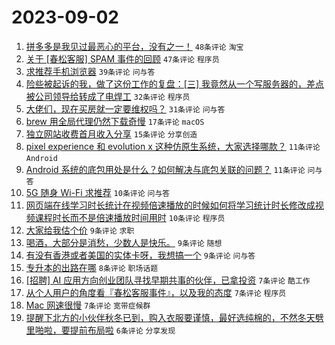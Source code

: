 # 2023-09-02

1. [拼多多是我见过最恶心的平台，没有之一！](https://www.v2ex.com/t/970281) `48条评论` `淘宝`
1. [关于 [春松客服] SPAM 事件的回顾](https://www.v2ex.com/t/970315) `47条评论` `程序员`
1. [求推荐手机浏览器](https://www.v2ex.com/t/970283) `39条评论` `问与答`
1. [险些被起诉的我，做了这份工作的复盘：[三] 我竟然从一个写服务器的，差点被公司领导给转成了电焊工](https://www.v2ex.com/t/970291) `32条评论` `程序员`
1. [大佬们，现在买房就一定要维权吗？](https://www.v2ex.com/t/970297) `31条评论` `问与答`
1. [brew 用全局代理仍然下载奇慢](https://www.v2ex.com/t/970344) `17条评论` `macOS`
1. [独立网站收费首月收入分享](https://www.v2ex.com/t/970306) `15条评论` `分享创造`
1. [pixel experience 和 evolution x 这种仿原生系统，大家选择哪款？](https://www.v2ex.com/t/970327) `11条评论` `Android`
1. [Android 系统的底包用处是什么？如何解决与底包关联的问题？](https://www.v2ex.com/t/970282) `11条评论` `问与答`
1. [5G 随身 Wi-Fi 求推荐](https://www.v2ex.com/t/970296) `10条评论` `问与答`
1. [网页端在线学习时长统计在视频倍速播放的时候如何将学习统计时长修改成视频课程时长而不是倍速播放时间用时](https://www.v2ex.com/t/970290) `10条评论` `程序员`
1. [大家给我估个价](https://www.v2ex.com/t/970307) `9条评论` `求职`
1. [喝酒，大部分是消愁，少数人是快乐。](https://www.v2ex.com/t/970295) `9条评论` `随想`
1. [有没有香港或者美国的实体卡呀，我想搞一个](https://www.v2ex.com/t/970286) `9条评论` `问与答`
1. [专升本的出路在哪](https://www.v2ex.com/t/970287) `8条评论` `职场话题`
1. [[招聘] AI 应用方向创业团队寻找早期共事的伙伴，已拿投资](https://www.v2ex.com/t/970298) `7条评论` `酷工作`
1. [从个人用户的角度看『春松客服事件』，以及我的态度](https://www.v2ex.com/t/970292) `7条评论` `程序员`
1. [Mac 网速很慢](https://www.v2ex.com/t/970284) `7条评论` `宽带症候群`
1. [提醒下北方的小伙伴秋冬已到，购入衣服要谨慎，最好选纯棉的，不然冬天劈里啪啦，要提前布局啦](https://www.v2ex.com/t/970304) `6条评论` `分享发现`

